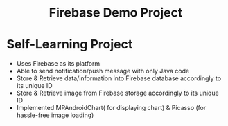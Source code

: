<h1 align="center"> Firebase Demo Project </h1>

# Self-Learning Project

- Uses Firebase as its platform
- Able to send notification/push message with only Java code
- Store & Retrieve data/information into Firebase database accordingly to its unique ID
- Store & Retrieve image from Firebase storage accordingly to its unique ID
- Implemented MPAndroidChart( for displaying chart) & Picasso (for hassle-free image loading)
